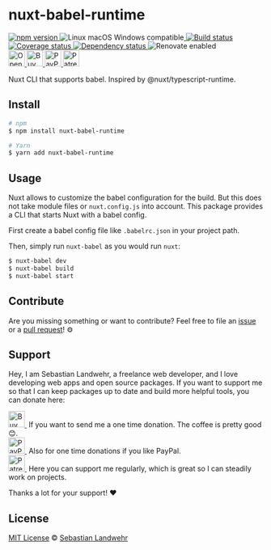 <!-- TITLE/ -->
# nuxt-babel-runtime
<!-- /TITLE -->

<!-- BADGES/ -->
  <p>
    <a href="https://npmjs.org/package/nuxt-babel-runtime">
      <img
        src="https://img.shields.io/npm/v/nuxt-babel-runtime.svg"
        alt="npm version"
      >
    </a><img src="https://img.shields.io/badge/os-linux%20%7C%C2%A0macos%20%7C%C2%A0windows-blue" alt="Linux macOS Windows compatible"><a href="https://github.com/dword-design/nuxt-babel-runtime/actions">
      <img
        src="https://github.com/dword-design/nuxt-babel-runtime/workflows/build/badge.svg"
        alt="Build status"
      >
    </a><a href="https://codecov.io/gh/dword-design/nuxt-babel-runtime">
      <img
        src="https://codecov.io/gh/dword-design/nuxt-babel-runtime/branch/master/graph/badge.svg"
        alt="Coverage status"
      >
    </a><a href="https://david-dm.org/dword-design/nuxt-babel-runtime">
      <img src="https://img.shields.io/david/dword-design/nuxt-babel-runtime" alt="Dependency status">
    </a><img src="https://img.shields.io/badge/renovate-enabled-brightgreen" alt="Renovate enabled"><br/><a href="https://gitpod.io/#https://github.com/dword-design/nuxt-babel-runtime">
      <img
        src="https://gitpod.io/button/open-in-gitpod.svg"
        alt="Open in Gitpod"
        height="32"
      >
    </a><a href="https://www.buymeacoffee.com/dword">
      <img
        src="https://www.buymeacoffee.com/assets/img/guidelines/download-assets-sm-2.svg"
        alt="Buy Me a Coffee"
        height="32"
      >
    </a><a href="https://paypal.me/SebastianLandwehr">
      <img
        src="https://sebastianlandwehr.com/images/paypal.svg"
        alt="PayPal"
        height="32"
      >
    </a><a href="https://www.patreon.com/dworddesign">
      <img
        src="https://sebastianlandwehr.com/images/patreon.svg"
        alt="Patreon"
        height="32"
      >
    </a>
</p>
<!-- /BADGES -->

<!-- DESCRIPTION/ -->
Nuxt CLI that supports babel. Inspired by @nuxt/typescript-runtime.
<!-- /DESCRIPTION -->

<!-- INSTALL/ -->
## Install

```bash
# npm
$ npm install nuxt-babel-runtime

# Yarn
$ yarn add nuxt-babel-runtime
```
<!-- /INSTALL -->

## Usage
Nuxt allows to customize the babel configuration for the build. But this does not take module files or `nuxt.config.js` into account. This package provides a CLI that starts Nuxt with a babel config.

First create a babel config file like `.babelrc.json` in your project path.

Then, simply run `nuxt-babel` as you would run `nuxt`:
```bash
$ nuxt-babel dev
$ nuxt-babel build
$ nuxt-babel start
```

<!-- LICENSE/ -->
## Contribute

Are you missing something or want to contribute? Feel free to file an [issue](https://github.com/dword-design/nuxt-babel-runtime/issues) or a [pull request](https://github.com/dword-design/nuxt-babel-runtime/pulls)! ⚙️

## Support

Hey, I am Sebastian Landwehr, a freelance web developer, and I love developing web apps and open source packages. If you want to support me so that I can keep packages up to date and build more helpful tools, you can donate here:

<p>
  <a href="https://www.buymeacoffee.com/dword">
    <img
      src="https://www.buymeacoffee.com/assets/img/guidelines/download-assets-sm-2.svg"
      alt="Buy Me a Coffee"
      height="32"
    >
  </a>&nbsp;If you want to send me a one time donation. The coffee is pretty good 😊.<br/>
  <a href="https://paypal.me/SebastianLandwehr">
    <img
      src="https://sebastianlandwehr.com/images/paypal.svg"
      alt="PayPal"
      height="32"
    >
  </a>&nbsp;Also for one time donations if you like PayPal.<br/>
  <a href="https://www.patreon.com/dworddesign">
    <img
      src="https://sebastianlandwehr.com/images/patreon.svg"
      alt="Patreon"
      height="32"
    >
  </a>&nbsp;Here you can support me regularly, which is great so I can steadily work on projects.
</p>

Thanks a lot for your support! ❤️

## License

[MIT License](https://opensource.org/licenses/MIT) © [Sebastian Landwehr](https://sebastianlandwehr.com)
<!-- /LICENSE -->
